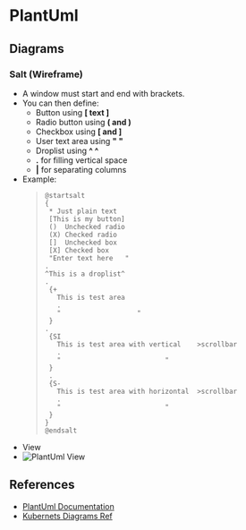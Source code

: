 # PlantUml

## Diagrams
### Salt (Wireframe)
* A window must start and end with brackets. 
* You can then define:
  * Button using **[ text ]**
  * Radio button using **( and )**
  * Checkbox using **[ and ]**
  * User text area using **" "**
  * Droplist using **^ ^**
  * **.** for filling vertical space
  * **|** for separating columns
* Example:
    >```
    >@startsalt
    >{
    >  * Just plain text
    >  [This is my button]
    >  ()  Unchecked radio
    >  (X) Checked radio
    >  []  Unchecked box
    >  [X] Checked box
    >  "Enter text here   "
    > .
    > ^This is a droplist^
    > .
    >  {+  
    >    This is test area
    >    . 
    >    "                   "
    >  }
    > .
    >  {SI  
    >    This is test area with vertical    >scrollbar
    >    .     
    >    "                          "
    >  }
    >  .
    >  {S-  
    >    This is test area with horizontal  >scrollbar
    >    .     
    >    "                          "
    >  }
    >}
    >@endsalt
    >```
* View
* ![PlantUml View](http://plantuml.com/plantuml/proxy?cache=no&src=https://raw.githubusercontent.com/deepaksama/Knowledge/main/plantuml/templates/plantuml-example.puml)
   
## References
* [PlantUml Documentation](https://plantuml.com)
* [Kubernets Diagrams Ref](https://github.com/dcasati/kubernetes-PlantUML)
